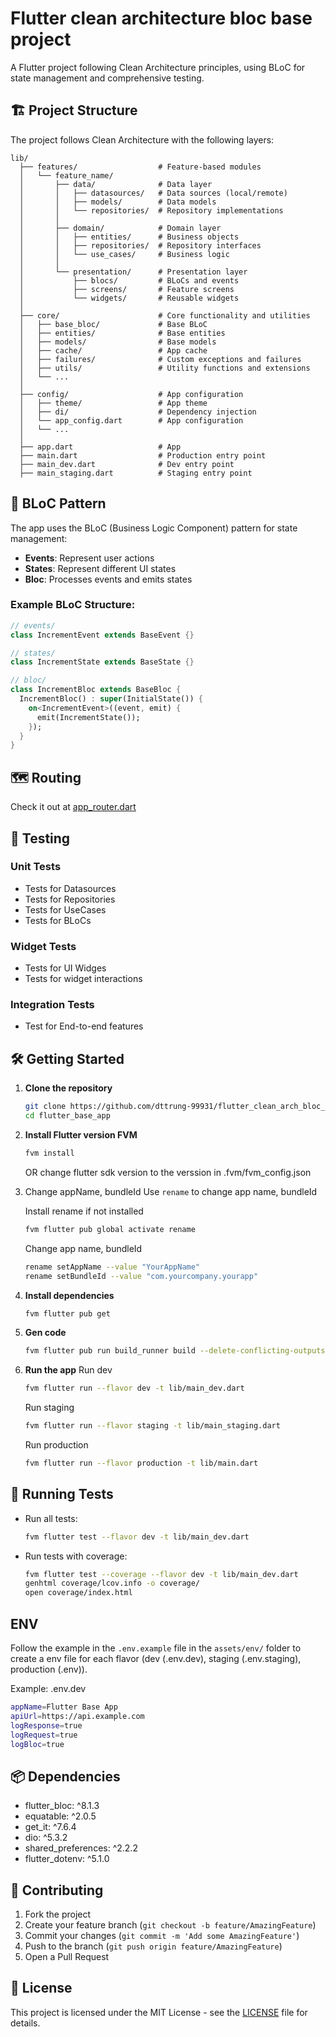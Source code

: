 # Flutter clean architecture bloc base project

A Flutter project following Clean Architecture principles, using BLoC for state management and comprehensive testing.

## 🏗️ Project Structure

The project follows Clean Architecture with the following layers:

```
lib/
  ├── features/                  # Feature-based modules
  │   └── feature_name/
  │       ├── data/              # Data layer
  │       │   ├── datasources/   # Data sources (local/remote)
  │       │   ├── models/        # Data models
  │       │   └── repositories/  # Repository implementations
  │       │
  │       ├── domain/            # Domain layer
  │       │   ├── entities/      # Business objects
  │       │   ├── repositories/  # Repository interfaces
  │       │   └── use_cases/     # Business logic
  │       │
  │       └── presentation/      # Presentation layer
  │           ├── blocs/         # BLoCs and events
  │           ├── screens/       # Feature screens
  │           └── widgets/       # Reusable widgets
  │
  ├── core/                      # Core functionality and utilities
  │   ├── base_bloc/             # Base BLoC
  │   ├── entities/              # Base entities
  │   ├── models/                # Base models
  │   ├── cache/                 # App cache
  │   ├── failures/              # Custom exceptions and failures
  │   ├── utils/                 # Utility functions and extensions
  │   └── ...
  │
  ├── config/                    # App configuration
  │   ├── theme/                 # App theme
  │   ├── di/                    # Dependency injection
  │   └── app_config.dart        # App configuration
  │   └── ...
  │
  ├── app.dart                   # App 
  ├── main.dart                  # Production entry point
  ├── main_dev.dart              # Dev entry point
  ├── main_staging.dart          # Staging entry point
```

## 🚦 BLoC Pattern

The app uses the BLoC (Business Logic Component) pattern for state management:

- **Events**: Represent user actions
- **States**: Represent different UI states
- **Bloc**: Processes events and emits states

### Example BLoC Structure:
```dart
// events/
class IncrementEvent extends BaseEvent {}

// states/
class IncrementState extends BaseState {}

// bloc/
class IncrementBloc extends BaseBloc {
  IncrementBloc() : super(InitialState()) {
    on<IncrementEvent>((event, emit) {
      emit(IncrementState());
    });
  }
}
```

## 🗺️ Routing
Check it out at [app_router.dart](lib/config/app_router.dart)

## 🧪 Testing

### Unit Tests
- Tests for Datasources
- Tests for Repositories
- Tests for UseCases
- Tests for BLoCs

### Widget Tests
- Tests for UI Widges
- Tests for widget interactions

### Integration Tests
- Test for End-to-end features

## 🛠️ Getting Started

1. **Clone the repository**
   ```bash
   git clone https://github.com/dttrung-99931/flutter_clean_arch_bloc_base
   cd flutter_base_app
   ```

2. **Install Flutter version FVM**
   ```bash
   fvm install
   ```
   OR change flutter sdk version to the verssion in .fvm/fvm_config.json
   

3. Change appName, bundleId
    Use `rename` to change app name, bundleId
    
    Install rename if not installed
    ```bash
    fvm flutter pub global activate rename
    ```
    
    Change app name, bundleId
    ```bash
    rename setAppName --value "YourAppName"
    rename setBundleId --value "com.yourcompany.yourapp"
    ```

4. **Install dependencies**
   ```bash
   fvm flutter pub get
   ```

5. **Gen code**
   ```bash
   fvm flutter pub run build_runner build --delete-conflicting-outputs
   ```

6. **Run the app**
   Run dev
   ```bash
   fvm flutter run --flavor dev -t lib/main_dev.dart
   ```
   Run staging
   ```bash
   fvm flutter run --flavor staging -t lib/main_staging.dart
   ```
   Run production
   ```bash
   fvm flutter run --flavor production -t lib/main.dart
   ```

## 🧪 Running Tests

- Run all tests:
  ```bash
  fvm flutter test --flavor dev -t lib/main_dev.dart
  ```

- Run tests with coverage:
  ```bash
  fvm flutter test --coverage --flavor dev -t lib/main_dev.dart
  genhtml coverage/lcov.info -o coverage/
  open coverage/index.html
  ```

## ENV

Follow the example in the `.env.example` file in the `assets/env/` folder to create a env file for each flavor (dev (.env.dev), staging (.env.staging), production (.env)).

Example:
.env.dev
```bash
appName=Flutter Base App
apiUrl=https://api.example.com
logResponse=true
logRequest=true
logBloc=true
```


## 📦 Dependencies

- flutter_bloc: ^8.1.3
- equatable: ^2.0.5
- get_it: ^7.6.4
- dio: ^5.3.2
- shared_preferences: ^2.2.2
- flutter_dotenv: ^5.1.0

## 🤝 Contributing

1. Fork the project
2. Create your feature branch (`git checkout -b feature/AmazingFeature`)
3. Commit your changes (`git commit -m 'Add some AmazingFeature'`)
4. Push to the branch (`git push origin feature/AmazingFeature`)
5. Open a Pull Request

## 📄 License

This project is licensed under the MIT License - see the [LICENSE](LICENSE) file for details.
